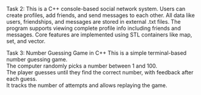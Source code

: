 Task 2:
This is a C++ console-based social network system.
Users can create profiles, add friends, and send messages to each other.
All data like users, friendships, and messages are stored in external .txt files.
The program supports viewing complete profile info including friends and messages.
Core features are implemented using STL containers like map, set, and vector.

Task 3:
Number Guessing Game in C++
This is a simple terminal-based number guessing game.  
The computer randomly picks a number between 1 and 100.  
The player guesses until they find the correct number, with feedback after each guess.  
It tracks the number of attempts and allows replaying the game.
